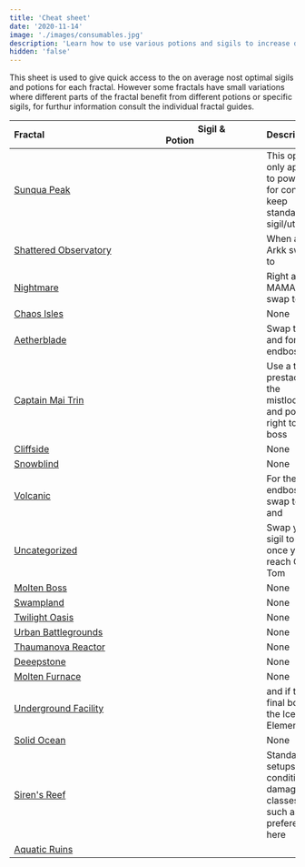 ```yaml
---
title: 'Cheat sheet'
date: '2020-11-14'
image: './images/consumables.jpg'
description: 'Learn how to use various potions and sigils to increase damage output.'
hidden: 'false'
---
```


This sheet is used to give quick access to the on average nost optimal sigils and potions for each fractal. However some fractals have small variations where different parts of the fractal benefit from different potions or specific sigils, for furthur information consult the individual fractal guides.



| Fractal&nbsp;&nbsp;&nbsp;&nbsp;&nbsp;&nbsp;&nbsp;&nbsp;&nbsp;&nbsp;&nbsp;&nbsp;&nbsp;&nbsp;&nbsp;&nbsp;&nbsp;&nbsp;&nbsp;&nbsp;&nbsp;&nbsp;&nbsp;&nbsp;&nbsp;&nbsp;&nbsp;&nbsp;&nbsp;&nbsp;&nbsp;&nbsp;&nbsp;&nbsp;&nbsp;&nbsp;&nbsp;&nbsp;&nbsp;&nbsp;&nbsp;&nbsp;&nbsp;&nbsp;&nbsp;&nbsp;           | Sigil & Potion&nbsp;&nbsp;&nbsp;&nbsp;&nbsp;&nbsp;&nbsp;&nbsp;&nbsp;&nbsp;&nbsp;&nbsp;&nbsp;&nbsp;&nbsp;&nbsp;&nbsp;&nbsp;&nbsp;&nbsp;&nbsp;&nbsp;&nbsp;&nbsp;&nbsp;&nbsp;                          | Description                |
| -------------------- |------------------------------------ | ---------------------------------------------------------------------------------- |
| [Sunqua Peak](/fractals/sunqua-peak) | <Item id="36053" disableText size="large"/> <Item id="24868" disableText size="large"/> <Item id="9443" disableText size="large"/>                                    | This option only applies to power, for condi keep standard sigil/utility.  |
| [Shattered Observatory](/fractals/shattered-observatory)                | <Item id="24615" disableText size="large"/> <Item id="24868" disableText size="large"/> <Item id="9443" disableText size="large"/>                       | When at Arkk swap to <Item id="50082" /> |
| [Nightmare](/fractals/nightmare)               | <Item id="24615" disableText size="large"/> <Item id="24868" disableText size="large"/> <Item id="50082" disableText size="large"/>                       | Right after MAMA swap <Item id="24615"/> to <Item id="24658" />                   |
| [Chaos Isles](/fractals/chaos-isles)            | <Item id="24615" disableText size="large"/> <Item id="24868" disableText size="large"/> <Item id="9443" disableText size="large"/>                       | None                                                            |         
| [Aetherblade](/fractals/aetherblade)                | <Item id="24615" disableText size="large"/> <Item id="24868" disableText size="large"/> <Item id="50082" disableText size="large"/>                       | Swap to <Item id="24672"/> and  <Item id="8887"/> for the endboss.                                                       |
| [Captain Mai Trin](/fractals/captain-mai-trin-boss)              | <Item id="24615" disableText size="large"/> <Item id="24868" disableText size="large"/> <Item id="50082" disableText size="large"/>                       | Use a <Item id= "78978"/> to prestack at the mistlock and port right to the boss                                                                 |
| [Cliffside](/fractals/cliffside)                | <Item id="24615" disableText size="large"/> <Item id="24678" disableText size="large"/> <Item id="8881" disableText size="large"/>                       | None                                                               |
| [Snowblind](/fractals/snowblind)               | <Item id="24667" disableText size="large"/> <Item id="36053" disableText size="large"/> <Item id="8883" disableText size="large"/>                        | None                                                                |
| [Volcanic](/fractals/volcanic)    | <Item id="36053" disableText size="large"/> <Item id="24648" disableText size="large"/> <Item id="8890" disableText size="large"/>                      | For the endboss swap <Item id="24648"/> to <Item id="24868"/> and <Item id="8886"/>   |
| [Uncategorized](/fractals/uncategorized)       | <Item id="24615" disableText size="large"/> <Item id="24868" disableText size="large"/> <Item id="8887" disableText size="large"/>                       | Swap your <Item id="24615"/> sigil to <Item id="24672"/> once you reach Old Tom                                                               |
| [Molten Boss](/fractals/molten-boss)       | <Item id="24615" disableText size="large"/> <Item id="24868" disableText size="large"/> <Item id="50082" disableText size="large"/>                       | None                                                               |
| [Swampland](/fractals/swampland)       | <Item id="36053" disableText size="large"/> <Item id="24868" disableText size="large"/> <Item id="9443" disableText size="large"/>                       | None                                                               |
| [Twilight Oasis](/fractals/twilight-oasis)       | <Item id="36053" disableText size="large"/> <Item id="24868" disableText size="large"/> <Item id="9443" disableText size="large"/>                       | None                                                                |
| [Urban Battlegrounds](/fractals/urban-battlegrounds)       | <Item id="24615" disableText size="large"/> <Item id="24868" disableText size="large"/> <Item id="9443" disableText size="large"/>                       | None                                                                |
| [Thaumanova Reactor](/fractals/thaumanova-reactor)       | <Item id="24615" disableText size="large"/> <Item id="24868" disableText size="large"/> <Item id="9443" disableText size="large"/>                       | None                                                                |
| [Deeepstone](/fractals/deepstone)       | <Item id="24615" disableText size="large"/> <Item id="24554" disableText size="large"/> <Item id="9443" disableText size="large"/>                          | None                                                              |
| [Molten Furnace](/fractals/molten-furnace)       | <Item id="24868" disableText size="large"/> <Item id="24554" disableText size="large"/> <Item id="50082" disableText size="large"/>                       | None  |
| [Underground Facility](/fractals/underground-facility)       | <Item id="36053" disableText size="large"/> <Item id="24684" disableText size="large"/> <Item id="8892" disableText size="large"/>                       | <Item id="24661"/> and <Item id="8885"/> if the final boss is the Ice Elemental |
| [Solid Ocean](/fractals/solid-ocean)       | <Item id="36053" disableText size="large"/> <Item id="24661" disableText size="large"/> <Item id="8885" disableText size="large"/>                       | None  |
| [Siren's Reef](/fractals/sirens-reef)       | <Item id="24615" disableText size="large"/> <Item id="24868" disableText size="large"/> <Item id="9443" disableText size="large"/>                       | Standard setups on condition damage classes such as [<Specialization name="Firebrand" text="Condition Firebrand" disableLink/>](/builds/guardian/condi-firebrand) are prefered here  |
| [Aquatic Ruins](/fractals/aquatic-ruins)       | <Item id="24615" disableText size="large"/> <Item id="24658" disableText size="large"/> <Item id="50082" disableText size="large"/>                       |  |
